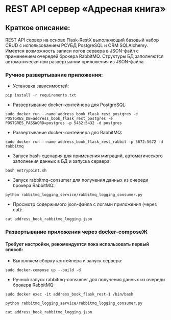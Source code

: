 # REST API сервер «Адресная книга»

## Краткое описание:
REST API сервер на основе Flask-RestX выполняющий базовый набор CRUD с использованием РСУБД PostgreSQL и ORM SQLAlchemy.
Имеется возможность записи логов сервера в JSON-файл с применением очередей брокера RabbitMQ.
Структуры БД заполняются автоматически при развертыании приложения из JSON-файла.

### Ручное развертывание приложения:
- Установка зависимостей:
```shell
pip install -r requirements.txt
```
- Развертывание docker-контейнера для PostgreSQL:
```shell
sudo docker run --name address_book_flask_rest_postgres -e POSTGRES_DB=address_book_flask_rest_postgres -e POSTGRES_PASSWORD=postgres -p 5432:5432 -d postgres
```
- Развертывание docker-контейнера для RabbitMQ:
```shell
sudo docker run --name address_book_flask_rest_rabbit -p 5672:5672 -d rabbitmq
```
- Запуск bash-сценария для применения миграций, автоматического заполнения данных в БД и 
запуска сервера:
```shell
bash entrypoint.sh
```
- Запуск rabbitmq-consumer для получения данных из очереди брокера RabbitMQ:
```shell
python rabbitmq_logging_service/rabbitmq_logging_consumer.py
```
- Просмотр содержимого json-файла с логами приложения (через cat):
```shell
cat address_book_rabbitmq_logging.json
```
### Развертывание приложения через docker-composeЖ
#### Требует настройки, рекомендуется пока использовать первый способ:
- Выполняем сборку контейнера и запуск сервера:
```shell
sudo docker-compose up --build -d
```
- Ручной запуск rabbitmq-consumer для получения данных из очереди брокера RabbitMQ:
```shell
sudo docker exec -it address_book_flask_rest-1 /bin/bash
```
```shell
python rabbitmq_logging_service/rabbitmq_logging_consumer.py
```
```shell
cat address_book_rabbitmq_logging.json
```